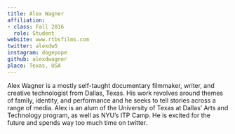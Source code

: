 ```yaml
---
title: Alex Wagner
affiliation:
- class: Fall 2016
  role: Student
website: www.rtbsfilms.com
twitter: alexdw5
instagram: dogepope
github: alexdwagner
place: Texas, USA
---
```

Alex Wagner is a mostly self-taught documentary filmmaker, writer, and creative technologist from Dallas, Texas. His work revolves around themes of family, identity, and performance and he seeks to tell stories across a range of media. Alex is an alum of the University of Texas at Dallas’ Arts and Technology program, as well as NYU’s ITP Camp. He is excited for the future and spends way too much time on twitter.